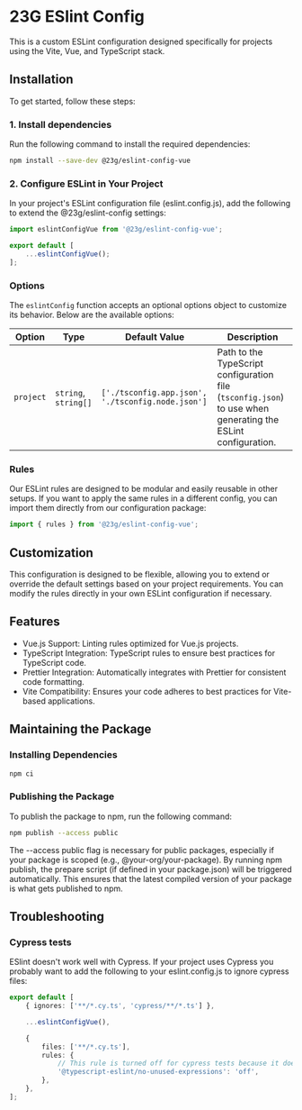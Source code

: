# 23G ESlint Config

This is a custom ESLint configuration designed specifically for projects using the Vite, Vue, and TypeScript stack.

## Installation

To get started, follow these steps:

### 1. Install dependencies

Run the following command to install the required dependencies:

```bash
npm install --save-dev @23g/eslint-config-vue
```

### 2. Configure ESLint in Your Project

In your project's ESLint configuration file (eslint.config.js), add the following to extend the @23g/eslint-config settings:

```ts
import eslintConfigVue from '@23g/eslint-config-vue';

export default [
    ...eslintConfigVue();
];
```

### Options

The `eslintConfig` function accepts an optional options object to customize its behavior. Below are the available options:

| Option    | Type                 | Default Value                                     | Description                                                                                                  |
| --------- | -------------------- | ------------------------------------------------- | ------------------------------------------------------------------------------------------------------------ |
| `project` | `string`, `string[]` | `['./tsconfig.app.json', './tsconfig.node.json']` | Path to the TypeScript configuration file (`tsconfig.json`) to use when generating the ESLint configuration. |

### Rules

Our ESLint rules are designed to be modular and easily reusable in other setups. If you want to apply the same rules in a different config, you can import them directly from our configuration package:

```ts
import { rules } from '@23g/eslint-config-vue';
```

## Customization

This configuration is designed to be flexible, allowing you to extend or override the default settings based on your project requirements. You can modify the rules directly in your own ESLint configuration if necessary.

## Features

-   Vue.js Support: Linting rules optimized for Vue.js projects.
-   TypeScript Integration: TypeScript rules to ensure best practices for TypeScript code.
-   Prettier Integration: Automatically integrates with Prettier for consistent code formatting.
-   Vite Compatibility: Ensures your code adheres to best practices for Vite-based applications.

## Maintaining the Package

### Installing Dependencies

```bash
npm ci
```

### Publishing the Package

To publish the package to npm, run the following command:

```bash
npm publish --access public
```

The --access public flag is necessary for public packages, especially if your package is scoped (e.g., @your-org/your-package). By running npm publish, the prepare script (if defined in your package.json) will be triggered automatically. This ensures that the latest compiled version of your package is what gets published to npm.

## Troubleshooting

### Cypress tests

ESlint doesn't work well with Cypress. If your project uses Cypress you probably want to add the following to your eslint.config.js to ignore cypress files:

```ts
export default [
    { ignores: ['**/*.cy.ts', 'cypress/**/*.ts'] },

    ...eslintConfigVue(),

    {
        files: ['**/*.cy.ts'],
        rules: {
            // This rule is turned off for cypress tests because it doesn't go well with chai assertions.
            '@typescript-eslint/no-unused-expressions': 'off',
        },
    },
];
```
